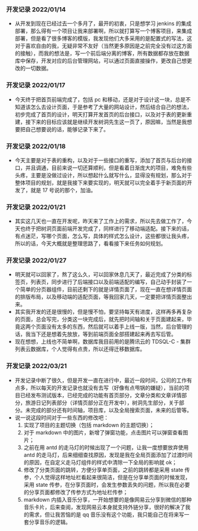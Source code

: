 ### 开发记录 2022/01/14

- 从开发到现在已经过去一个多月了，最开的初衷，只是想学习 jenkins 的集成部署，那么得有一个项目让我来部署啊，所以就打算写一个博客项目，来集成部署，但是看了很多博客的模版，我发现他们大多采用的是配置式的写法，这对于喜欢自由的我，无疑非常不友好（当然更多原因是之前完全没有过这方面的接触），而我的想法是，写一个前后端分离的博客，所有数据都存放在数据库中保存，开发对应的后台管理网站，可以通过页面直接操作，更改自己想更改的一切数据。

### 开发记录 2022/01/17

- 今天终于把首页前端完成了，包括 pc 和移动，还是对于设计这一块，总是不知道该怎么去设计页面，于是参考了大量的网站设计，然后结合自己的想法，初步完成了首页的设计，明天打算开发首页的后台接口，以及对于表的更新重建，接下来的目标应该就是继续开发树洞先生这一页了，原因嘛，当然是我想要把自己想要说的话，能够记录下来了。

### 开发记录 2022/01/18

- 今天主要是对于表的重构，以及对于一些接口的重写，添加了首页与后台的接口，并且调通，目前来说一切还算顺利，但是看着日渐庞大的项目，难免有些头疼，主要是没做过设计，所以想起什么就写什么，显得没有规划，那么对于整体项目的规划，就是我接下来要实现的，明天就可以完全着手于新页面的开发了，就是 17 号说的那个，加油。

### 开发记录 2022/01/21

- 其实这几天也一直在开发呢，昨天来了工作上的需求，所以先去做工作了，今天也终于把树洞页面前端开发完成了，同样进行了移动端适配。接下来的话，有点迷茫，写哪个页面，怎么写，具体的样式怎么设计，这些都很让我头疼，所以的话，今天大概就是整理思路了，看看接下来任务如何规划。

### 开发记录 2022/01/27

- 明天就可以回家了，熬了这么久，可以回家休息几天了，最近完成了分类的标签页，列表页，同步进行了后端接口以及前端适配的编写，自己动手封装了一个简单的分页器组件，目前还剩下的就是详情页面了，现在一直在想详情页面的排版布局，以及移动端的适配页面，等我回家几天，一定要把详情页面整出来。
- 其实我开发的还是很慢的，但是慢不怕，要坚持每天有进度，这样再多再复杂的页面，总会写完，分类这一块完成后，就先把时间轴和关于页面建起来，毕竟这两个页面没有太多的东西，然后就可以着手上线一版，当然，后台管理的话，我当下还是想着先放放，等到前端页面全部搭建起来再去写后管。
- 现在想想，上线也不简单啊，数据库我目前用的是腾讯云的 TDSQL-C - 集群列表云数据库，个人觉得有点贵，所以还得迁移数据库。

### 开发记录 2022/03/21

- 开发记录中断了很久，但是开发一直在进行中，最近一段时间，公司的工作有点多，所以每天的开发记录也就没有去写（好像有点甩锅的嫌疑），当前的项目已经发布测试版本，已经完成的功能有首页部分，文章分类和文章详情部分，旅游日记列表部分（详情页部分正在开发中），树洞先生部分，关于部分。未完成的部分还有时间轴，项目库，以及全局搜索页面，未来的后管等。
- 说一说这段时间对于一些东西的修改吧：
  1. 实现了项目的主题切换（包括 markdown 的主题切换）；
  2. 对于 markdown 中的图片，新增了弹窗功能，点击图片可以弹窗查看图片；
  3. 之前在用 antd 的走马灯的时候出现了一个问题，让我一度想要放弃使用 antd 的走马灯，后来细细查找原因，发现是我在全局页面添加了过渡时间的原因，在自定义走马灯组件的样式中清除一下全局的影响就 ok；
  4. 修改了分类页面的跳转，方便分享单页面，之前的跳转都是采用 state 传参，个人觉得这样地址栏看起来很简洁，但是在分享单页面的时候发现，采用 state 传参，在分享页面时，会发生参数丢失的问题，所以我在必要的分享页面都修改了传参方式为地址栏传参；
  5. markdown 内插入音乐分享，一开始想要的是像网易云分享到微信的那种音乐卡片，后来查阅，发现网易云本身就支持外链分享，很好的解决了我的需求，但让我苦恼的是 qq 音乐没有这个功能，我只能自己在将来写一套分享音乐的逻辑。
